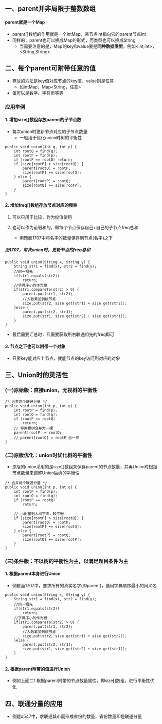 ## 一、parent并非局限于整数数组
#### parent就是一个Map
 - parent[]数组的作用就是一个intMap，某节点int指向它的parent节点int
 - 同样的，parent也可以换成Map的形式，而类型也可以换成String
    - 当需要注意的是，Map的key和value要是**同种数据类型**，例如<int,int>，<String,String>

## 二、每个parent可附带任意的值
 - 存放的方法是key值对应节点的key值，value则是任意
    - 如intMap、Map<String，任意>
 - 值可以是数字、字符串等等

### 应用举例
#### 1. 增加size[]数组存放parent的子节点数
 - 每次union时更新节点对应的子节点数量
    - 一般用于优化union时树的平衡性
```
public void union(int q, int p) {
    int rootQ = find(q);
    int rootP = find(p);
    if (rootP == rootQ) return;
    if (size[rootP] > size[rootQ]) {
        parent[rootQ] = rootP;
        size[rootP] += size[rootQ];
    } else {
        parent[rootP] = rootQ;
        size[rootQ] += size[rootP];
    }
}
```
#### 2. 增加freq[]数组存放节点对应的频率
 1. 可以只用于比较，作为权值使用

 2. 也可以作为前缀和的，即每个节点保存自己+自己的子节点freq总和
    - 例题面1707中将名字的数量保存到节点(名字)之下

##### 面1707，每次union时，更新节点的freq总和
```
public void union(String x, String y) {
    String str1 = find(x), str2 = find(y);
    //同一祖先
    if(str1.equals(str2))
        return;
    //字典序小的作为根
    if(str1.compareTo(str2) > 0) {
        parent.put(str1, str2);
        //人数累加到根节点
        size.put(str2, size.get(str1) + size.get(str2));
    }else {
        parent.put(str2, str1);
        size.put(str1, size.get(str2) + size.get(str1));
    }
}
```
 - 最后需要汇总时，只需要获取所右联通祖先的freq即可

#### 3. 节点之下也可以附带一个对象
 - 只要key能对应上节点，就能节点的key访问到对应的对象

## 三、Union时的灵活性
### (一)原始版：直接union，无视树的平衡性
```
/* 合并两个联通分量 */
public void union(int p, int q) {
    int rootP = find(p);
    int rootQ = find(q);
    if (rootP == rootQ)
        return;
    // 将两棵树合并为一棵
    parent[rootP] = rootQ;
    // parent[rootQ] = rootP 也一样
}
```
### (二)原版优化：union时优化树的平衡性
 - 原版的union采用的是size[]数组来保存parent的节点数量，并再Union时根据节点数量来调整Union后树的平衡性

```
/* 合并两个联通分量 */
public void union(int p, int q) {
    int rootP = find(p);
    int rootQ = find(q);
    if (rootP == rootQ)
        return;

    // 小树接到大树下面，较平衡
    if (size[rootP] > size[rootQ]) {
        parent[rootQ] = rootP;
        size[rootP] += size[rootQ];
    } else {
        parent[rootP] = rootQ;
        size[rootQ] += size[rootP];
    }
}
```

### (三)条件版：不以树的平衡性为主，以满足题目条件为主
#### 1. 根据parent本身进行Union
 - 例题面1707中，要求所有的真实名字(即parent)，选用字典顺序最小的同义名

```
public void union(String x, String y) {
    String str1 = find(x), str2 = find(y);
    //同一祖先
    if(str1.equals(str2))
        return;
    //字典序小的作为根
    if(str1.compareTo(str2) > 0) {
        parent.put(str1, str2);
        //人数累加到根节点
        size.put(str2, size.get(str1) + size.get(str2));
    }else {
        parent.put(str2, str1);
        size.put(str1, size.get(str2) + size.get(str1));
    }
}
```

#### 2. 根据parent附带的值进行Union
 - 例如上面二1.根据parent附带的节点数量属性，即size[]数组，进行平衡性优化

## 四、联通分量的应用
 - 例题q547中，求联通城市而形成省份的数量，省份数量即是联通分量

